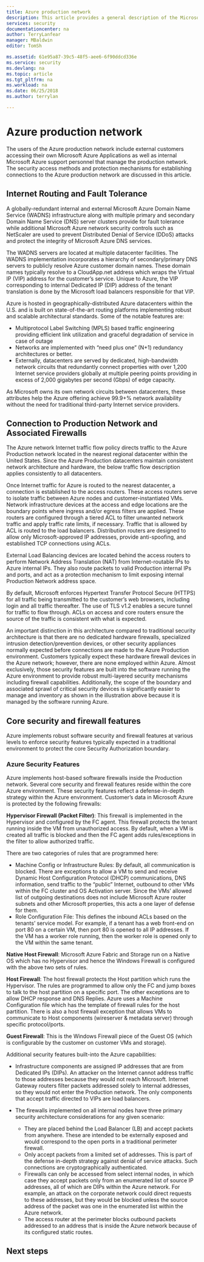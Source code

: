 ```yaml
---
title: Azure production network
description: This article provides a general description of the Microsoft Azure production network.
services: security
documentationcenter: na
author: TerryLanfear
manager: MBaldwin
editor: TomSh

ms.assetid: 61e95a87-39c5-48f5-aee6-6f90ddcd336e
ms.service: security
ms.devlang: na
ms.topic: article
ms.tgt_pltfrm: na
ms.workload: na
ms.date: 06/25/2018
ms.author: terrylan

---
```


# Azure production network
The users of the Azure production network include external customers accessing their own Microsoft Azure Applications as well as internal Microsoft Azure support personnel that manage the production network. The security access methods and protection mechanisms for establishing connections to the Azure production network are discussed in this article.

## Internet Routing and Fault Tolerance
A globally-redundant internal and external Microsoft Azure Domain Name Service (WADNS) infrastructure along with multiple primary and secondary Domain Name Service (DNS) server clusters provide for fault tolerance while additional Microsoft Azure network security controls such as NetScaler are used to prevent Distributed Denial of Service (DDoS) attacks and protect the integrity of Microsoft Azure DNS services.

The WADNS servers are located at multiple datacenter facilities. The WADNS implementation incorporates a hierarchy of secondary/primary DNS servers to publicly resolve Azure customer domain names. These domain names typically resolve to a CloudApp.net address which wraps the Virtual IP (VIP) address for the customer’s service. Unique to Azure, the VIP corresponding to internal Dedicated IP (DIP) address of the tenant translation is done by the Microsoft load balancers responsible for that VIP.

Azure is hosted in geographically-distributed Azure datacenters within the U.S. and is built on state-of-the-art routing platforms implementing robust and scalable architectural standards. Some of the notable features are:

- Multiprotocol Label Switching (MPLS) based traffic engineering providing efficient link utilization and graceful degradation of service in case of outage
- Networks are implemented with “need plus one” (N+1) redundancy architectures or better.
- Externally, datacenters are served by dedicated, high-bandwidth network circuits that redundantly connect properties with over 1,200 Internet service providers globally at multiple peering points providing in excess of 2,000 gigabytes per second (Gbps) of edge capacity.

As Microsoft owns its own network circuits between datacenters, these attributes help the Azure offering achieve 99.9+% network availability without the need for traditional third-party Internet service providers.

## Connection to Production Network and Associated Firewalls
The Azure network Internet traffic flow policy directs traffic to the Azure Production network located in the nearest regional datacenter within the United States. Since the Azure Production datacenters maintain consistent network architecture and hardware, the below traffic flow description applies consistently to all datacenters.

Once Internet traffic for Azure is routed to the nearest datacenter, a connection is established to the access routers. These access routers serve to isolate traffic between Azure nodes and customer-instantiated VMs. Network infrastructure devices at the access and edge locations are the boundary points where ingress and/or egress filters are applied. These routers are configured through a tiered ACL to filter unwanted network traffic and apply traffic rate limits, if necessary. Traffic that is allowed by ACL is routed to the load balancers. Distribution routers are designed to allow only Microsoft-approved IP addresses, provide anti-spoofing, and established TCP connections using ACLs.

External Load Balancing devices are located behind the access routers to perform Network Address Translation (NAT) from Internet-routable IPs to Azure internal IPs. They also route packets to valid Production internal IPs and ports, and act as a protection mechanism to limit exposing internal Production Network address space.

By default, Microsoft enforces Hypertext Transfer Protocol Secure (HTTPS) for all traffic being transmitted to the customer’s web browsers, including login and all traffic thereafter. The use of TLS v1.2 enables a secure tunnel for traffic to flow through. ACLs on access and core routers ensure the source of the traffic is consistent with what is expected.

An important distinction in this architecture compared to traditional security architecture is that there are no dedicated hardware firewalls, specialized intrusion detection/prevention devices, or other security appliances normally expected before connections are made to the Azure Production environment. Customers typically expect these hardware firewall devices in the Azure network; however, there are none employed within Azure. Almost exclusively, those security features are built into the software running the Azure environment to provide robust multi-layered security mechanisms including firewall capabilities. Additionally, the scope of the boundary and associated sprawl of critical security devices is significantly easier to manage and inventory as shown in the illustration above because it is managed by the software running Azure.

## Core security and firewall features
Azure implements robust software security and firewall features at various levels to enforce security features typically expected in a traditional environment to protect the core Security Authorization boundary.

### Azure Security Features
Azure implements host-based software firewalls inside the Production network. Several core security and firewall features reside within the core Azure environment. These security features reflect a defense-in-depth strategy within the Azure environment. Customer’s data in Microsoft Azure is protected by the following firewalls:

**Hypervisor Firewall (Packet Filter)**: This firewall is implemented in the Hypervisor and configured by the FC agent. This firewall protects the tenant running inside the VM from unauthorized access. By default, when a VM is created all traffic is blocked and then the FC agent adds rules/exceptions in the filter to allow authorized traffic.

There are two categories of rules that are programmed here:

- Machine Config or Infrastructure Rules: By default, all communication is blocked. There are exceptions to allow a VM to send and receive Dynamic Host Configuration Protocol (DHCP) communications, DNS information, send traffic to the “public” Internet, outbound to other VMs within the FC cluster and OS Activation server. Since the VMs’ allowed list of outgoing destinations does not include Microsoft Azure router subnets and other Microsoft properties, this acts a one layer of defense for them.
- Role Configuration File: This defines the inbound ACLs based on the tenants’ service model. For example, if a tenant has a web front-end on port 80 on a certain VM, then port 80 is opened to all IP addresses. If the VM has a worker role running, then the worker role is opened only to the VM within the same tenant.

**Native Host Firewall**: Microsoft Azure Fabric and Storage run on a Native OS which has no Hypervisor and hence the Windows Firewall is configured with the above two sets of rules.

**Host Firewall**: The host firewall protects the Host partition which runs the Hypervisor. The rules are programmed to allow only the FC and jump boxes to talk to the host partition on a specific port. The other exceptions are to allow DHCP response and DNS Replies. Azure uses a Machine Configuration file which has the template of firewall rules for the host partition. There is also a host firewall exception that allows VMs to communicate to Host components (wireserver & metadata server) through specific protocol/ports.

**Guest Firewall**: This is the Windows Firewall piece of the Guest OS (which is configurable by the customer on customer VMs and storage).

Additional security features built-into the Azure capabilities:

- Infrastructure components are assigned IP addresses that are from Dedicated IPs (DIPs). An attacker on the Internet cannot address traffic to those addresses because they would not reach Microsoft. Internet Gateway routers filter packets addressed solely to internal addresses, so they would not enter the Production network. The only components that accept traffic directed to VIPs are load balancers.
- The firewalls implemented on all internal nodes have three primary security architecture considerations for any given scenario:

   - They are placed behind the Load Balancer (LB) and accept packets from anywhere. These are intended to be externally exposed and would correspond to the open ports in a traditional perimeter firewall.
   - Only accept packets from a limited set of addresses. This is part of the defense in-depth strategy against denial of service attacks. Such connections are cryptographically authenticated.
   - Firewalls can only be accessed from select internal nodes, in which case they accept packets only from an enumerated list of source IP addresses, all of which are DIPs within the Azure network. For example, an attack on the corporate network could direct requests to these addresses, but they would be blocked unless the source address of the packet was one in the enumerated list within the Azure network.
   - The access router at the perimeter blocks outbound packets addressed to an address that is inside the Azure network because of its configured static routes.

## Next steps
